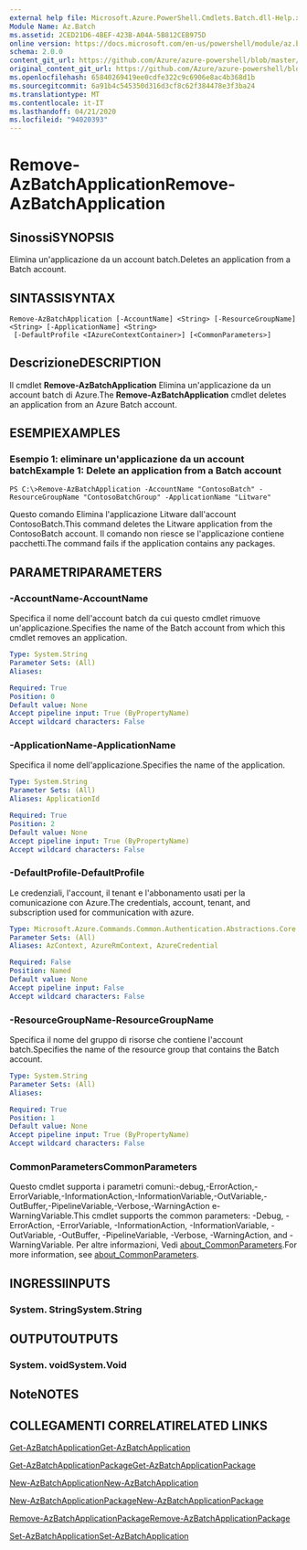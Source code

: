```yaml
---
external help file: Microsoft.Azure.PowerShell.Cmdlets.Batch.dll-Help.xml
Module Name: Az.Batch
ms.assetid: 2CED21D6-4BEF-423B-A04A-5B812CEB975D
online version: https://docs.microsoft.com/en-us/powershell/module/az.batch/remove-azbatchapplication
schema: 2.0.0
content_git_url: https://github.com/Azure/azure-powershell/blob/master/src/Batch/Batch/help/Remove-AzBatchApplication.md
original_content_git_url: https://github.com/Azure/azure-powershell/blob/master/src/Batch/Batch/help/Remove-AzBatchApplication.md
ms.openlocfilehash: 65840269419ee0cdfe322c9c6906e8ac4b368d1b
ms.sourcegitcommit: 6a91b4c545350d316d3cf8c62f384478e3f3ba24
ms.translationtype: MT
ms.contentlocale: it-IT
ms.lasthandoff: 04/21/2020
ms.locfileid: "94020393"
---
```

# <span data-ttu-id="d7738-101">Remove-AzBatchApplication</span><span class="sxs-lookup"><span data-stu-id="d7738-101">Remove-AzBatchApplication</span></span>

## <span data-ttu-id="d7738-102">Sinossi</span><span class="sxs-lookup"><span data-stu-id="d7738-102">SYNOPSIS</span></span>
<span data-ttu-id="d7738-103">Elimina un'applicazione da un account batch.</span><span class="sxs-lookup"><span data-stu-id="d7738-103">Deletes an application from a Batch account.</span></span>

## <span data-ttu-id="d7738-104">SINTASSI</span><span class="sxs-lookup"><span data-stu-id="d7738-104">SYNTAX</span></span>

```
Remove-AzBatchApplication [-AccountName] <String> [-ResourceGroupName] <String> [-ApplicationName] <String>
 [-DefaultProfile <IAzureContextContainer>] [<CommonParameters>]
```

## <span data-ttu-id="d7738-105">Descrizione</span><span class="sxs-lookup"><span data-stu-id="d7738-105">DESCRIPTION</span></span>
<span data-ttu-id="d7738-106">Il cmdlet **Remove-AzBatchApplication** Elimina un'applicazione da un account batch di Azure.</span><span class="sxs-lookup"><span data-stu-id="d7738-106">The **Remove-AzBatchApplication** cmdlet deletes an application from an Azure Batch account.</span></span>

## <span data-ttu-id="d7738-107">ESEMPI</span><span class="sxs-lookup"><span data-stu-id="d7738-107">EXAMPLES</span></span>

### <span data-ttu-id="d7738-108">Esempio 1: eliminare un'applicazione da un account batch</span><span class="sxs-lookup"><span data-stu-id="d7738-108">Example 1: Delete an application from a Batch account</span></span>
```
PS C:\>Remove-AzBatchApplication -AccountName "ContosoBatch" -ResourceGroupName "ContosoBatchGroup" -ApplicationName "Litware"
```

<span data-ttu-id="d7738-109">Questo comando Elimina l'applicazione Litware dall'account ContosoBatch.</span><span class="sxs-lookup"><span data-stu-id="d7738-109">This command deletes the Litware application from the ContosoBatch account.</span></span>
<span data-ttu-id="d7738-110">Il comando non riesce se l'applicazione contiene pacchetti.</span><span class="sxs-lookup"><span data-stu-id="d7738-110">The command fails if the application contains any packages.</span></span>

## <span data-ttu-id="d7738-111">PARAMETRI</span><span class="sxs-lookup"><span data-stu-id="d7738-111">PARAMETERS</span></span>

### <span data-ttu-id="d7738-112">-AccountName</span><span class="sxs-lookup"><span data-stu-id="d7738-112">-AccountName</span></span>
<span data-ttu-id="d7738-113">Specifica il nome dell'account batch da cui questo cmdlet rimuove un'applicazione.</span><span class="sxs-lookup"><span data-stu-id="d7738-113">Specifies the name of the Batch account from which this cmdlet removes an application.</span></span>

```yaml
Type: System.String
Parameter Sets: (All)
Aliases:

Required: True
Position: 0
Default value: None
Accept pipeline input: True (ByPropertyName)
Accept wildcard characters: False
```

### <span data-ttu-id="d7738-114">-ApplicationName</span><span class="sxs-lookup"><span data-stu-id="d7738-114">-ApplicationName</span></span>
<span data-ttu-id="d7738-115">Specifica il nome dell'applicazione.</span><span class="sxs-lookup"><span data-stu-id="d7738-115">Specifies the name of the application.</span></span>

```yaml
Type: System.String
Parameter Sets: (All)
Aliases: ApplicationId

Required: True
Position: 2
Default value: None
Accept pipeline input: True (ByPropertyName)
Accept wildcard characters: False
```

### <span data-ttu-id="d7738-116">-DefaultProfile</span><span class="sxs-lookup"><span data-stu-id="d7738-116">-DefaultProfile</span></span>
<span data-ttu-id="d7738-117">Le credenziali, l'account, il tenant e l'abbonamento usati per la comunicazione con Azure.</span><span class="sxs-lookup"><span data-stu-id="d7738-117">The credentials, account, tenant, and subscription used for communication with azure.</span></span>

```yaml
Type: Microsoft.Azure.Commands.Common.Authentication.Abstractions.Core.IAzureContextContainer
Parameter Sets: (All)
Aliases: AzContext, AzureRmContext, AzureCredential

Required: False
Position: Named
Default value: None
Accept pipeline input: False
Accept wildcard characters: False
```

### <span data-ttu-id="d7738-118">-ResourceGroupName</span><span class="sxs-lookup"><span data-stu-id="d7738-118">-ResourceGroupName</span></span>
<span data-ttu-id="d7738-119">Specifica il nome del gruppo di risorse che contiene l'account batch.</span><span class="sxs-lookup"><span data-stu-id="d7738-119">Specifies the name of the resource group that contains the Batch account.</span></span>

```yaml
Type: System.String
Parameter Sets: (All)
Aliases:

Required: True
Position: 1
Default value: None
Accept pipeline input: True (ByPropertyName)
Accept wildcard characters: False
```

### <span data-ttu-id="d7738-120">CommonParameters</span><span class="sxs-lookup"><span data-stu-id="d7738-120">CommonParameters</span></span>
<span data-ttu-id="d7738-121">Questo cmdlet supporta i parametri comuni:-debug,-ErrorAction,-ErrorVariable,-InformationAction,-InformationVariable,-OutVariable,-OutBuffer,-PipelineVariable,-Verbose,-WarningAction e-WarningVariable.</span><span class="sxs-lookup"><span data-stu-id="d7738-121">This cmdlet supports the common parameters: -Debug, -ErrorAction, -ErrorVariable, -InformationAction, -InformationVariable, -OutVariable, -OutBuffer, -PipelineVariable, -Verbose, -WarningAction, and -WarningVariable.</span></span> <span data-ttu-id="d7738-122">Per altre informazioni, Vedi [about_CommonParameters](http://go.microsoft.com/fwlink/?LinkID=113216).</span><span class="sxs-lookup"><span data-stu-id="d7738-122">For more information, see [about_CommonParameters](http://go.microsoft.com/fwlink/?LinkID=113216).</span></span>

## <span data-ttu-id="d7738-123">INGRESSI</span><span class="sxs-lookup"><span data-stu-id="d7738-123">INPUTS</span></span>

### <span data-ttu-id="d7738-124">System. String</span><span class="sxs-lookup"><span data-stu-id="d7738-124">System.String</span></span>

## <span data-ttu-id="d7738-125">OUTPUT</span><span class="sxs-lookup"><span data-stu-id="d7738-125">OUTPUTS</span></span>

### <span data-ttu-id="d7738-126">System. void</span><span class="sxs-lookup"><span data-stu-id="d7738-126">System.Void</span></span>

## <span data-ttu-id="d7738-127">Note</span><span class="sxs-lookup"><span data-stu-id="d7738-127">NOTES</span></span>

## <span data-ttu-id="d7738-128">COLLEGAMENTI CORRELATI</span><span class="sxs-lookup"><span data-stu-id="d7738-128">RELATED LINKS</span></span>

[<span data-ttu-id="d7738-129">Get-AzBatchApplication</span><span class="sxs-lookup"><span data-stu-id="d7738-129">Get-AzBatchApplication</span></span>](./Get-AzBatchApplication.md)

[<span data-ttu-id="d7738-130">Get-AzBatchApplicationPackage</span><span class="sxs-lookup"><span data-stu-id="d7738-130">Get-AzBatchApplicationPackage</span></span>](./Get-AzBatchApplicationPackage.md)

[<span data-ttu-id="d7738-131">New-AzBatchApplication</span><span class="sxs-lookup"><span data-stu-id="d7738-131">New-AzBatchApplication</span></span>](./New-AzBatchApplication.md)

[<span data-ttu-id="d7738-132">New-AzBatchApplicationPackage</span><span class="sxs-lookup"><span data-stu-id="d7738-132">New-AzBatchApplicationPackage</span></span>](./New-AzBatchApplicationPackage.md)

[<span data-ttu-id="d7738-133">Remove-AzBatchApplicationPackage</span><span class="sxs-lookup"><span data-stu-id="d7738-133">Remove-AzBatchApplicationPackage</span></span>](./Remove-AzBatchApplicationPackage.md)

[<span data-ttu-id="d7738-134">Set-AzBatchApplication</span><span class="sxs-lookup"><span data-stu-id="d7738-134">Set-AzBatchApplication</span></span>](./Set-AzBatchApplication.md)


